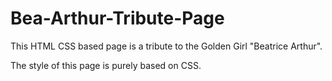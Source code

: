 # Bea-Arthur-Tribute-Page
This HTML CSS based page is a tribute to the Golden Girl "Beatrice Arthur". 

The style of this page is purely based on CSS.
